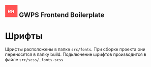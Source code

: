 ## ![GWPS Frontend Boilerplate](rr-logo.png) GWPS Frontend Boilerplate

# Шрифты
Шрифты расположены в папке ```src/fonts```. При сборке проекта они переносятся в папку build.
Подключение шрифтов производится в файле ```src/scss/_fonts.scss```